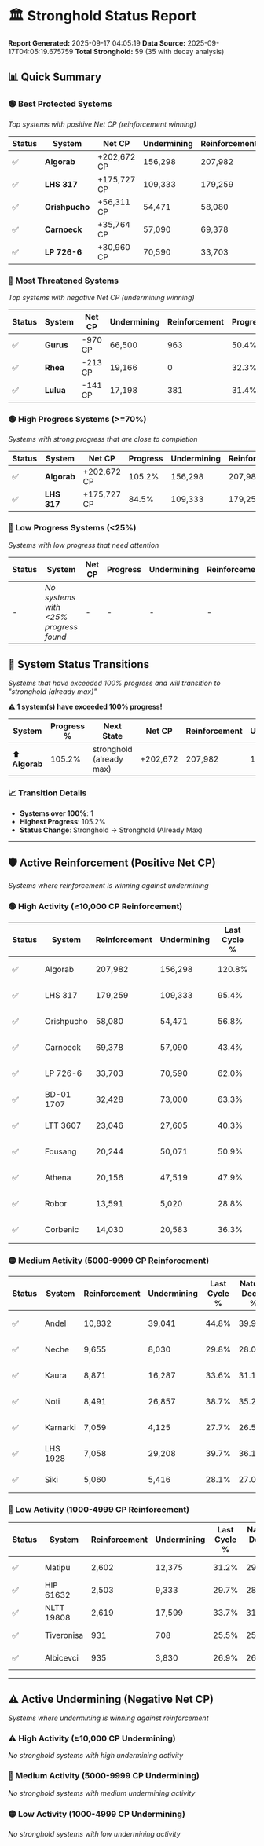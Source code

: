 # 🏛️ Stronghold Status Report

**Report Generated:** 2025-09-17 04:05:19
**Data Source:** 2025-09-17T04:05:19.675759
**Total Stronghold:** 59 (35 with decay analysis)

## 📊 Quick Summary

### 🟢 **Best Protected Systems**
*Top systems with positive Net CP (reinforcement winning)*

| Status | System | Net CP | Undermining | Reinforcement | Progress |
|--------|--------|--------|-------------|---------------|----------|
| ✅ | **Algorab** | +202,672 CP | 156,298 | 207,982 | 105.2% |
| ✅ | **LHS 317** | +175,727 CP | 109,333 | 179,259 | 84.5% |
| ✅ | **Orishpucho** | +56,311 CP | 54,471 | 58,080 | 51.4% |
| ✅ | **Carnoeck** | +35,764 CP | 57,090 | 69,378 | 37.7% |
| ✅ | **LP 726-6** | +30,960 CP | 70,590 | 33,703 | 54.9% |

### 🔴 **Most Threatened Systems**
*Top systems with negative Net CP (undermining winning)*

| Status | System | Net CP | Undermining | Reinforcement | Progress |
|--------|--------|--------|-------------|---------------|----------|
| ✅ | **Gurus** | -970 CP | 66,500 | 963 | 50.4% |
| ✅ | **Rhea** | -213 CP | 19,166 | 0 | 32.3% |
| ✅ | **Lulua** | -141 CP | 17,198 | 381 | 31.4% |

### 🟢 **High Progress Systems (>=70%)**
*Systems with strong progress that are close to completion*

| Status | System | Net CP | Progress | Undermining | Reinforcement |
|--------|--------|--------|----------|-------------|---------------|
| ✅ | **Algorab** | +202,672 CP | 105.2% | 156,298 | 207,982 |
| ✅ | **LHS 317** | +175,727 CP | 84.5% | 109,333 | 179,259 |

### 🔴 **Low Progress Systems (<25%)**
*Systems with low progress that need attention*

| Status | System | Net CP | Progress | Undermining | Reinforcement |
|--------|--------|--------|----------|-------------|---------------|
| - | *No systems with <25% progress found* | - | - | - | - |
## 🔄 System Status Transitions  
*Systems that have exceeded 100% progress and will transition to "stronghold (already max)"*

**⚠️ 1 system(s) have exceeded 100% progress!**

| System | Progress % | Next State | Net CP | Reinforcement | Undermining | 
|--------|------------|-------------|--------|---------------|-------------|
| ⬆️ **Algorab** | 105.2% | stronghold (already max) | +202,672 | 207,982 | 156,298 |

### 📈 Transition Details
- **Systems over 100%**: 1
- **Highest Progress**: 105.2%
- **Status Change**: Stronghold → Stronghold (Already Max)

---

## 🛡️ Active Reinforcement (Positive Net CP)
*Systems where reinforcement is winning against undermining*

### 🟢 High Activity (≥10,000 CP Reinforcement)

| Status | System | Reinforcement | Undermining | Last Cycle % | Natural Decay % | Current Progress % | Current CP | Net CP | Activity |
|--------|--------|---------------|-------------|--------------|-----------------|-------------------|------------|--------|----------|
| ✅ | Algorab | 207,982 | 156,298 | 120.8% | 84.93% | 105.2% | 1,052,000 | +202,672 | 🟢 High Reinforcement |
| ✅ | LHS 317 | 179,259 | 109,333 | 95.4% | 66.93% | 84.5% | 845,000 | +175,727 | 🟢 High Reinforcement |
| ✅ | Orishpucho | 58,080 | 54,471 | 56.8% | 45.77% | 51.4% | 514,000 | +56,311 | 🟢 High Reinforcement |
| ✅ | Carnoeck | 69,378 | 57,090 | 43.4% | 34.12% | 37.7% | 377,000 | +35,764 | 🟢 High Reinforcement |
| ✅ | LP 726-6 | 33,703 | 70,590 | 62.0% | 51.80% | 54.9% | 548,999 | +30,960 | 🟢 High Reinforcement |
| ✅ | BD-01 1707 | 32,428 | 73,000 | 63.3% | 52.98% | 56.0% | 560,000 | +30,221 | 🟢 High Reinforcement |
| ✅ | LTT 3607 | 23,046 | 27,605 | 40.3% | 35.31% | 37.5% | 375,000 | +21,896 | 🟢 High Reinforcement |
| ✅ | Fousang | 20,244 | 50,071 | 50.9% | 44.05% | 45.9% | 458,999 | +18,548 | 🟢 High Reinforcement |
| ✅ | Athena | 20,156 | 47,519 | 47.9% | 41.61% | 43.1% | 431,000 | +14,901 | 🟢 High Reinforcement |
| ✅ | Robor | 13,591 | 5,020 | 28.8% | 26.91% | 28.3% | 283,000 | +13,935 | 🟢 High Reinforcement |
| ✅ | Corbenic | 14,030 | 20,583 | 36.3% | 32.83% | 34.2% | 342,000 | +13,681 | 🟢 High Reinforcement |

### 🟡 Medium Activity (5000-9999 CP Reinforcement)

| Status | System | Reinforcement | Undermining | Last Cycle % | Natural Decay % | Current Progress % | Current CP | Net CP | Activity |
|--------|--------|---------------|-------------|--------------|-----------------|-------------------|------------|--------|----------|
| ✅ | Andel | 10,832 | 39,041 | 44.8% | 39.92% | 40.9% | 409,000 | +9,811 | 🟡 Medium Reinforcement |
| ✅ | Neche | 9,655 | 8,030 | 29.8% | 28.02% | 29.0% | 290,000 | +9,787 | 🟡 Medium Reinforcement |
| ✅ | Kaura | 8,871 | 16,287 | 33.6% | 31.14% | 32.0% | 320,000 | +8,578 | 🟡 Medium Reinforcement |
| ✅ | Noti | 8,491 | 26,857 | 38.7% | 35.22% | 36.0% | 360,000 | +7,849 | 🟡 Medium Reinforcement |
| ✅ | Karnarki | 7,059 | 4,125 | 27.7% | 26.56% | 27.3% | 273,000 | +7,423 | 🟡 Medium Reinforcement |
| ✅ | LHS 1928 | 7,058 | 29,208 | 39.7% | 36.16% | 36.8% | 368,000 | +6,429 | 🟡 Medium Reinforcement |
| ✅ | Siki | 5,060 | 5,416 | 28.1% | 27.06% | 27.6% | 276,000 | +5,394 | 🟡 Medium Reinforcement |

### 🔴 Low Activity (1000-4999 CP Reinforcement)

| Status | System | Reinforcement | Undermining | Last Cycle % | Natural Decay % | Current Progress % | Current CP | Net CP | Activity |
|--------|--------|---------------|-------------|--------------|-----------------|-------------------|------------|--------|----------|
| ✅ | Matipu | 2,602 | 12,375 | 31.2% | 29.73% | 30.0% | 300,000 | +2,681 | 🔵 Low Reinforcement |
| ✅ | HIP 61632 | 2,503 | 9,333 | 29.7% | 28.54% | 28.8% | 288,000 | +2,627 | 🔵 Low Reinforcement |
| ✅ | NLTT 19808 | 2,619 | 17,599 | 33.7% | 31.67% | 31.9% | 319,000 | +2,331 | 🔵 Low Reinforcement |
| ✅ | Tiveronisa | 931 | 708 | 25.5% | 25.26% | 25.4% | 254,000 | +1,444 | 🔵 Low Reinforcement |
| ✅ | Albicevci | 935 | 3,830 | 26.9% | 26.38% | 26.5% | 265,000 | +1,158 | 🔵 Low Reinforcement |


---

## ⚠️ Active Undermining (Negative Net CP)
*Systems where undermining is winning against reinforcement*

### ⚠️ High Activity (≥10,000 CP Undermining)

*No stronghold systems with high undermining activity*

### 🔶 Medium Activity (5000-9999 CP Undermining)

*No stronghold systems with medium undermining activity*

### 🟡 Low Activity (1000-4999 CP Undermining)

*No stronghold systems with low undermining activity*
